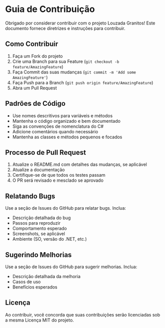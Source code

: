 # Guia de Contribuição

Obrigado por considerar contribuir com o projeto Louzada Granitos! Este documento fornece diretrizes e instruções para contribuir.

## Como Contribuir

1. Faça um Fork do projeto
2. Crie uma Branch para sua Feature (`git checkout -b feature/AmazingFeature`)
3. Faça Commit das suas mudanças (`git commit -m 'Add some AmazingFeature'`)
4. Faça Push para a Branch (`git push origin feature/AmazingFeature`)
5. Abra um Pull Request

## Padrões de Código

- Use nomes descritivos para variáveis e métodos
- Mantenha o código organizado e bem documentado
- Siga as convenções de nomenclatura do C#
- Adicione comentários quando necessário
- Mantenha as classes e métodos pequenos e focados

## Processo de Pull Request

1. Atualize o README.md com detalhes das mudanças, se aplicável
2. Atualize a documentação
3. Certifique-se de que todos os testes passam
4. O PR será revisado e mesclado se aprovado

## Relatando Bugs

Use a seção de Issues do GitHub para relatar bugs. Inclua:

- Descrição detalhada do bug
- Passos para reproduzir
- Comportamento esperado
- Screenshots, se aplicável
- Ambiente (SO, versão do .NET, etc.)

## Sugerindo Melhorias

Use a seção de Issues do GitHub para sugerir melhorias. Inclua:

- Descrição detalhada da melhoria
- Casos de uso
- Benefícios esperados

## Licença

Ao contribuir, você concorda que suas contribuições serão licenciadas sob a mesma Licença MIT do projeto. 